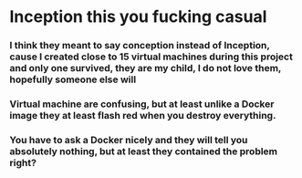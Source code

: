 # Inception this you fucking casual

### I think they meant to say conception instead of Inception, cause I created close to 15 virtual machines during this project and only one survived, they are my child, I do not love them, hopefully someone else will

### Virtual machine are confusing, but at least unlike a Docker image they at least flash red when you destroy everything.
### You have to ask a Docker nicely and they will tell you absolutely nothing, but at least they contained the problem right?
